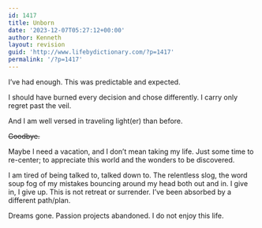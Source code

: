 ```yaml
---
id: 1417
title: Unborn
date: '2023-12-07T05:27:12+00:00'
author: Kenneth
layout: revision
guid: 'http://www.lifebydictionary.com/?p=1417'
permalink: '/?p=1417'
---
```


I’ve had enough. This was predictable and expected.

I should have burned every decision and chose differently. I carry only regret past the veil.

And I am well versed in traveling light(er) than before.

<s>Goodbye.</s>

Maybe I need a vacation, and I don’t mean taking my life. Just some time to re-center; to appreciate this world and the wonders to be discovered.

I am tired of being talked to, talked down to. The relentless slog, the word soup fog of my mistakes bouncing around my head both out and in. I give in, I give up. This is not retreat or surrender. I’ve been absorbed by a different path/plan.

Dreams gone. Passion projects abandoned. I do not enjoy this life.